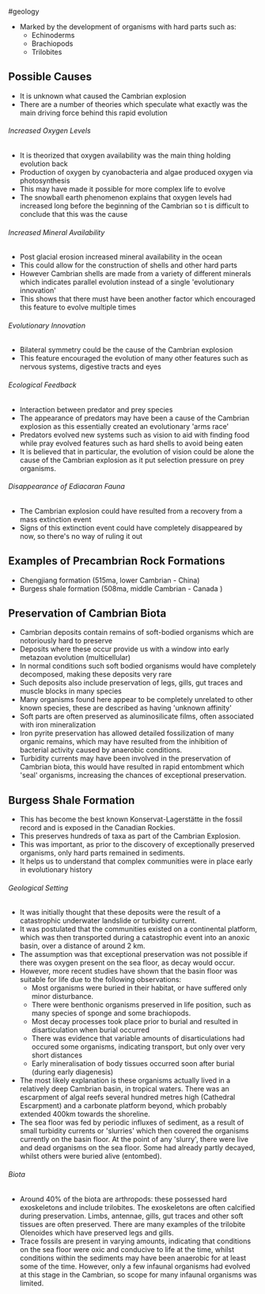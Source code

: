 #geology
- Marked by the development of organisms with hard parts such as:
    - Echinoderms
    - Brachiopods
    - Trilobites

## Possible Causes
- It is unknown what caused the Cambrian explosion
- There are a number of theories which speculate what exactly was the main driving force behind this rapid evolution

###### Increased Oxygen Levels
- It is theorized that oxygen availability was the main thing holding evolution back
- Production of oxygen by cyanobacteria and algae produced oxygen via photosynthesis
- This may have made it possible for more complex life to evolve
- The snowball earth phenomenon explains that oxygen levels had increased long before the beginning of the Cambrian so t is difficult to conclude that this was the cause

###### Increased Mineral Availability
- Post glacial erosion increased mineral availability in the ocean
- This could allow for the construction of shells and other hard parts
- However Cambrian shells are made from a variety of different minerals which indicates parallel evolution instead of a single 'evolutionary innovation'
- This shows that there must have been another factor which encouraged this feature to evolve multiple times

###### Evolutionary Innovation
- Bilateral symmetry could be the cause of the Cambrian explosion
- This feature encouraged the evolution of many other features such as nervous systems, digestive tracts and eyes

###### Ecological Feedback
- Interaction between predator and prey species
- The appearance of predators may have been a cause of the Cambrian explosion as this essentially created an evolutionary 'arms race'
- Predators evolved new systems such as vision to aid with finding food while pray evolved features such as hard shells to avoid being eaten
- It is believed that in particular, the evolution of vision could be alone the cause of the Cambrian explosion as it put selection pressure on prey organisms.

###### Disappearance of Ediacaran Fauna
- The Cambrian explosion could have resulted from a recovery from a mass extinction event
- Signs of this extinction event could have completely disappeared by now, so there's no way of ruling it out

## Examples of Precambrian Rock Formations
- Chengjiang formation (515ma, lower Cambrian - China)
- Burgess shale formation (508ma, middle Cambrian - Canada )

## Preservation of Cambrian Biota
- Cambrian deposits contain remains of soft-bodied organisms which are notoriously hard to preserve
- Deposits where these occur provide us with a window into early metazoan evolution (multicellular)
- In normal conditions such soft bodied organisms would have completely decomposed, making these deposits very rare
- Such deposits also include preservation of legs, gills, gut traces and muscle blocks in many species
- Many organisms found here appear to be completely unrelated to other known species, these are described as having 'unknown affinity'
- Soft parts are often preserved as aluminosilicate films, often associated with iron mineralization
- Iron pyrite preservation has allowed detailed fossilization of many organic remains, which may have resulted from the inhibition of bacterial activity caused by anaerobic conditions.
- Turbidity currents may have been involved in the preservation of Cambrian biota, this would have resulted in rapid entombment which 'seal' organisms, increasing the chances of exceptional preservation.

## Burgess Shale Formation
- This has become the best known Konservat-Lagerstätte in the fossil record and is exposed in the Canadian Rockies.
- This preserves hundreds of taxa as part of the Cambrian Explosion.
- This was important, as prior to the discovery of exceptionally preserved organisms, only hard parts remained in sediments.
- It helps us to understand that complex communities were in place early in evolutionary history

###### Geological Setting
- It was initially thought that these deposits were the result of a catastrophic underwater landslide or turbidity current.
- It was postulated that the communities existed on a continental platform, which was then transported during a catastrophic event into an anoxic basin, over a distance of around 2 km.
- The assumption was that exceptional preservation was not possible if there was oxygen present on the sea floor, as decay would occur.
- However, more recent studies have shown that the basin floor was suitable for life due to the following observations:
    - Most organisms were buried in their habitat, or have suffered only minor disturbance.
    - There were benthonic organisms preserved in life position, such as many species of sponge and some brachiopods.
    - Most decay processes took place prior to burial and resulted in disarticulation when burial occurred
    - There was evidence that variable amounts of disarticulations had occured some organisms, indicating transport, but only over very short distances
    - Early mineralisation of body tissues occurred soon after burial (during early diagenesis)
- The most likely explanation is these organisms actually lived in a relatively deep Cambrian basin, in tropical waters. There was an escarpment of algal reefs several hundred metres high (Cathedral Escarpment) and a carbonate platform beyond, which probably extended 400km towards the shoreline.
- The sea floor was fed by periodic influxes of sediment, as a result of small turbidity currents or 'slurries' which then covered the organisms currently on the basin floor. At the point of any 'slurry', there were live and dead organisms on the sea floor. Some had already partly decayed, whilst others were buried alive (entombed).

###### Biota
- Around 40% of the biota are arthropods: these possessed hard exoskeletons and include trilobites. The exoskeletons are often calcified during preservation. Limbs, antennae, gills, gut traces and other soft tissues are often preserved. There are many examples of the trilobite Olenoides which have preserved legs and gills.
- Trace fossils are present in varying amounts, indicating that conditions on the sea floor were oxic and conducive to life at the time, whilst conditions within the sediments may have been anaerobic for at least some of the time. However, only a few infaunal organisms had evolved at this stage in the Cambrian, so scope for many infaunal organisms was limited.
